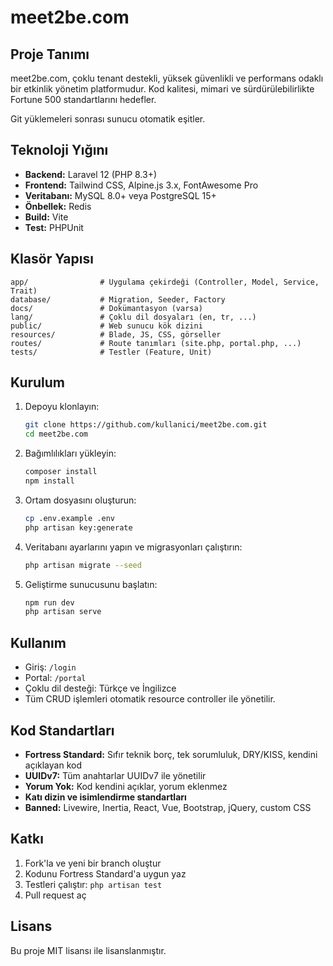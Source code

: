 # meet2be.com

## Proje Tanımı
meet2be.com, çoklu tenant destekli, yüksek güvenlikli ve performans odaklı bir etkinlik yönetim platformudur. Kod kalitesi, mimari ve sürdürülebilirlikte Fortune 500 standartlarını hedefler.

Git yüklemeleri sonrası sunucu otomatik eşitler. 


## Teknoloji Yığını
- **Backend:** Laravel 12 (PHP 8.3+)
- **Frontend:** Tailwind CSS, Alpine.js 3.x, FontAwesome Pro
- **Veritabanı:** MySQL 8.0+ veya PostgreSQL 15+
- **Önbellek:** Redis
- **Build:** Vite
- **Test:** PHPUnit

## Klasör Yapısı
```
app/                # Uygulama çekirdeği (Controller, Model, Service, Trait)
database/           # Migration, Seeder, Factory
docs/               # Dokümantasyon (varsa)
lang/               # Çoklu dil dosyaları (en, tr, ...)
public/             # Web sunucu kök dizini
resources/          # Blade, JS, CSS, görseller
routes/             # Route tanımları (site.php, portal.php, ...)
tests/              # Testler (Feature, Unit)
```

## Kurulum
1. Depoyu klonlayın:
   ```bash
   git clone https://github.com/kullanici/meet2be.com.git
   cd meet2be.com
   ```
2. Bağımlılıkları yükleyin:
   ```bash
   composer install
   npm install
   ```
3. Ortam dosyasını oluşturun:
   ```bash
   cp .env.example .env
   php artisan key:generate
   ```
4. Veritabanı ayarlarını yapın ve migrasyonları çalıştırın:
   ```bash
   php artisan migrate --seed
   ```
5. Geliştirme sunucusunu başlatın:
   ```bash
   npm run dev
   php artisan serve
   ```

## Kullanım
- Giriş: `/login`
- Portal: `/portal`
- Çoklu dil desteği: Türkçe ve İngilizce
- Tüm CRUD işlemleri otomatik resource controller ile yönetilir.

## Kod Standartları
- **Fortress Standard:** Sıfır teknik borç, tek sorumluluk, DRY/KISS, kendini açıklayan kod
- **UUIDv7:** Tüm anahtarlar UUIDv7 ile yönetilir
- **Yorum Yok:** Kod kendini açıklar, yorum eklenmez
- **Katı dizin ve isimlendirme standartları**
- **Banned:** Livewire, Inertia, React, Vue, Bootstrap, jQuery, custom CSS

## Katkı
1. Fork'la ve yeni bir branch oluştur
2. Kodunu Fortress Standard'a uygun yaz
3. Testleri çalıştır: `php artisan test`
4. Pull request aç

## Lisans
Bu proje MIT lisansı ile lisanslanmıştır.
